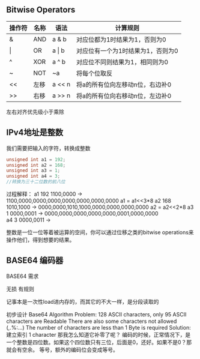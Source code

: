 ## Bitwise Operators

|操作符|名称|语法|计算规则|
|---|---|---|---|
|&|AND|a & b|对应位都为1时结果为1，否则为0|
|\||OR|a \| b|对应位有一个为1时结果为1，否则为0|
|^|XOR|a ^ b|对应位不同则结果为1，相同则为0|
|~|NOT|~a|将每个位取反|
|<<|左移|a << n|将a的所有位向左移动n位，右边补0|
|>>|右移|a >> n|将a的所有位向右移动n位，左边补0|
左右对齐优先级小于乘除
## IPv4地址是整数

我们需要把输入的字符，转换成整数

```c
unsigned int a1 = 192;
unsigned int a2 = 168;
unsigned int a3 = 1;
unsigned int a4 = 3;
//转换为三十二位数的前八位
```
过程解释：
a1 192 1100,0000 -> 1100,0000,0000,0000,0000,0000,0000,0000 a1 = a1<<3\*8
a2 168 1010,1000 -> 0000,0000,1010,1000,0000,0000,0000,0000 a2 = a2<<2\*8
a3 1     0000,0001 -> 0000,0000,0000,0000,0000,0001,0000,0000  
a4 3     0000,0011 -> 

整数是一位一位等着被运算的空间，你可以通过位移之类的bitwise operations来操作他们，得到想要的结果。

## BASE64 编码器

BASE64 需求

无损 
有规则

记事本是一次性load进内存的，而其它的不大一样，是分段读取的

初步设计
Base64 Algorithm 
    Problem:
        128 ASCII characters, only 95 ASCII characters are Readable
        There are also some characters not allowed (,.%:...)
        The number of characters are less than 1 Byte is required
    Solution:
        建立索引
        1 character
        那我怎么知道它补零了呢？
        编码的时候，正常情况下，是一个整数是四位数。如果这个四位数只有三位，后面是0，还好。如果不是0？那就会有空余。
        等号，额外的编码位会变成等号。